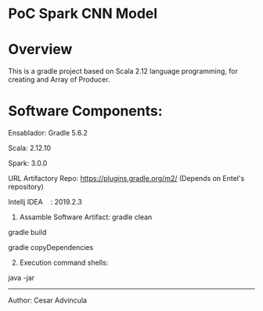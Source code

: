 # PoC Spark CNN Model

# Overview

This is a gradle project based on Scala 2.12 language programming, for creating and Array of Producer.


# Software Components:

Ensablador: 		Gradle 5.6.2

Scala: 			 2.12.10

Spark:	 		 3.0.0

URL Artifactory Repo:	https://plugins.gradle.org/m2/ (Depends on Entel's repository)

Intellj IDEA	    :	2019.2.3


1. Assamble Software Artifact:
gradle clean

gradle build

gradle copyDependencies

2. Execution command shells:


java -jar


-------------------------------
Author: Cesar Advincula
